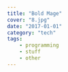 ```yaml
---
title: "Bold Mage"
cover: "8.jpg"
date: "2017-01-01"
category: "tech"
tags:
    - programming
    - stuff
    - other
---
```



